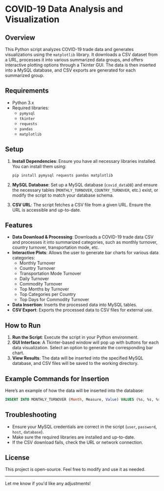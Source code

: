# COVID-19 Data Analysis and Visualization

## Overview
This Python script analyzes COVID-19 trade data and generates visualizations using the `matplotlib` library. It downloads a CSV dataset from a URL, processes it into various summarized data groups, and offers interactive plotting options through a Tkinter GUI. The data is then inserted into a MySQL database, and CSV exports are generated for each summarized group.

## Requirements
- Python 3.x
- Required libraries:
  - `pymysql`
  - `tkinter`
  - `requests`
  - `pandas`
  - `matplotlib`

## Setup
1. **Install Dependencies**: Ensure you have all necessary libraries installed. You can install them using:
   ```bash
   pip install pymysql requests pandas matplotlib
   ```

2. **MySQL Database**: Set up a MySQL database (`covid_dataDB`) and ensure the necessary tables (`MONTHLY_TURNOVER`, `COUNTRY_TURNOVER`, etc.) exist, or modify the script to match your database schema.

3. **CSV URL**: The script fetches a CSV file from a given URL. Ensure the URL is accessible and up-to-date.

## Features
- **Data Download & Processing**: Downloads a COVID-19 trade data CSV and processes it into summarized categories, such as monthly turnover, country turnover, transportation mode, etc.
- **Interactive Plots**: Allows the user to generate bar charts for various data categories:
  - Monthly Turnover
  - Country Turnover
  - Transportation Mode Turnover
  - Daily Turnover
  - Commodity Turnover
  - Top Months by Turnover
  - Top Categories per Country
  - Top Days for Commodity Turnover
- **Data Insertion**: Inserts the processed data into MySQL tables.
- **CSV Export**: Exports the processed data to CSV files for external use.

## How to Run
1. **Run the Script**: Execute the script in your Python environment.
2. **GUI Interface**: A Tkinter-based window will pop up with buttons for each data visualization. Select an option to generate the corresponding bar chart.
3. **View Results**: The data will be inserted into the specified MySQL database, and CSV files will be saved to the working directory.

## Example Commands for Insertion
Here’s an example of how the data will be inserted into the database:

```sql
INSERT INTO MONTHLY_TURNOVER (Month, Measure, Value) VALUES (%s, %s, %s);
```

## Troubleshooting
- Ensure your MySQL credentials are correct in the script (`user`, `password`, `host`, `database`).
- Make sure the required libraries are installed and up-to-date.
- If the CSV download fails, check the URL or network connection.

## License
This project is open-source. Feel free to modify and use it as needed.

---

Let me know if you'd like any adjustments!
